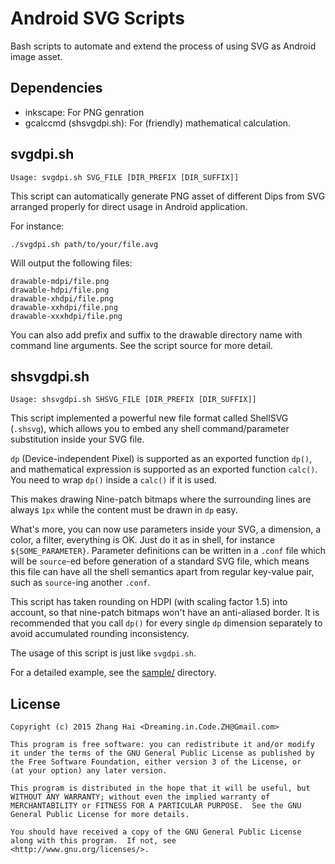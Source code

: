 # Android SVG Scripts

Bash scripts to automate and extend the process of using SVG as Android image asset.

## Dependencies

- inkscape: For PNG genration
- gcalccmd (shsvgdpi.sh): For (friendly) mathematical calculation.

## svgdpi.sh

```
Usage: svgdpi.sh SVG_FILE [DIR_PREFIX [DIR_SUFFIX]]
```

This script can automatically generate PNG asset of different Dips from SVG arranged properly for direct usage in Android application.

For instance:

```
./svgdpi.sh path/to/your/file.avg
```

Will output the following files:

```
drawable-mdpi/file.png
drawable-hdpi/file.png
drawable-xhdpi/file.png
drawable-xxhdpi/file.png
drawable-xxxhdpi/file.png
```

You can also add prefix and suffix to the drawable directory name with command line arguments. See the script source for more detail.

## shsvgdpi.sh

```
Usage: shsvgdpi.sh SHSVG_FILE [DIR_PREFIX [DIR_SUFFIX]]
```

This script implemented a powerful new file format called ShellSVG (`.shsvg`), which allows you to embed any shell command/parameter substitution inside your SVG file.

`dp` (Device-independent Pixel) is supported as an exported function `dp()`, and mathematical expression is supported as an exported function `calc()`. You need to wrap `dp()` inside a `calc()` if it is used.

This makes drawing Nine-patch bitmaps where the surrounding lines are always `1px` while the content must be drawn in `dp` easy.

What's more, you can now use parameters inside your SVG, a dimension, a color, a filter, everything is OK. Just do it as in shell, for instance `${SOME_PARAMETER}`. Parameter definitions can be written in a `.conf` file which will be `source`-ed before generation of a standard SVG file, which means this file can have all the shell semantics apart from regular key-value pair, such as `source`-ing another `.conf`.

This script has taken rounding on HDPI (with scaling factor 1.5) into account, so that nine-patch bitmaps won't have an anti-aliased border. It is recommended that you call `dp()` for every single `dp` dimension separately to avoid accumulated rounding inconsistency.

The usage of this script is just like `svgdpi.sh`.

For a detailed example, see the [sample/](sample/) directory.

## License

```
Copyright (c) 2015 Zhang Hai <Dreaming.in.Code.ZH@Gmail.com>

This program is free software: you can redistribute it and/or modify
it under the terms of the GNU General Public License as published by
the Free Software Foundation, either version 3 of the License, or
(at your option) any later version.

This program is distributed in the hope that it will be useful, but
WITHOUT ANY WARRANTY; without even the implied warranty of
MERCHANTABILITY or FITNESS FOR A PARTICULAR PURPOSE.  See the GNU
General Public License for more details.

You should have received a copy of the GNU General Public License
along with this program.  If not, see
<http://www.gnu.org/licenses/>.
```
